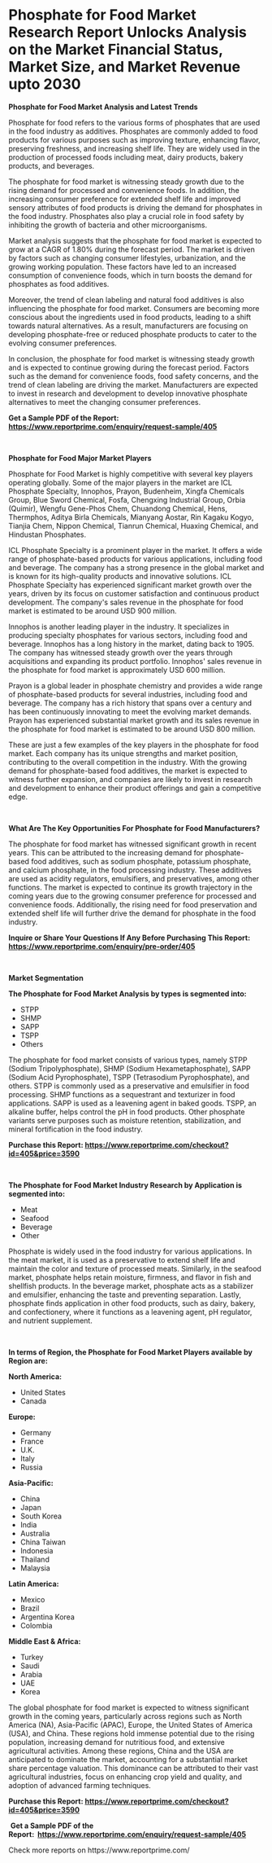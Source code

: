 <p><h1>Phosphate for Food Market Research Report Unlocks Analysis on the Market Financial Status, Market Size, and Market Revenue upto 2030</h1></p><p><strong>Phosphate for Food Market Analysis and Latest Trends</strong></p>
<p><p>Phosphate for food refers to the various forms of phosphates that are used in the food industry as additives. Phosphates are commonly added to food products for various purposes such as improving texture, enhancing flavor, preserving freshness, and increasing shelf life. They are widely used in the production of processed foods including meat, dairy products, bakery products, and beverages.</p><p>The phosphate for food market is witnessing steady growth due to the rising demand for processed and convenience foods. In addition, the increasing consumer preference for extended shelf life and improved sensory attributes of food products is driving the demand for phosphates in the food industry. Phosphates also play a crucial role in food safety by inhibiting the growth of bacteria and other microorganisms.</p><p>Market analysis suggests that the phosphate for food market is expected to grow at a CAGR of 1.80% during the forecast period. The market is driven by factors such as changing consumer lifestyles, urbanization, and the growing working population. These factors have led to an increased consumption of convenience foods, which in turn boosts the demand for phosphates as food additives.</p><p>Moreover, the trend of clean labeling and natural food additives is also influencing the phosphate for food market. Consumers are becoming more conscious about the ingredients used in food products, leading to a shift towards natural alternatives. As a result, manufacturers are focusing on developing phosphate-free or reduced phosphate products to cater to the evolving consumer preferences.</p><p>In conclusion, the phosphate for food market is witnessing steady growth and is expected to continue growing during the forecast period. Factors such as the demand for convenience foods, food safety concerns, and the trend of clean labeling are driving the market. Manufacturers are expected to invest in research and development to develop innovative phosphate alternatives to meet the changing consumer preferences.</p></p>
<p><strong>Get a Sample PDF of the Report:&nbsp; <a href="https://www.reportprime.com/enquiry/request-sample/405">https://www.reportprime.com/enquiry/request-sample/405</a></strong></p>
<p>&nbsp;</p>
<p><strong>Phosphate for Food Major Market Players</strong></p>
<p><p>Phosphate for Food Market is highly competitive with several key players operating globally. Some of the major players in the market are ICL Phosphate Specialty, Innophos, Prayon, Budenheim, Xingfa Chemicals Group, Blue Sword Chemical, Fosfa, Chengxing Industrial Group, Orbia (Quimir), Wengfu Gene-Phos Chem, Chuandong Chemical, Hens, Thermphos, Aditya Birla Chemicals, Mianyang Aostar, Rin Kagaku Kogyo, Tianjia Chem, Nippon Chemical, Tianrun Chemical, Huaxing Chemical, and Hindustan Phosphates.</p><p>ICL Phosphate Specialty is a prominent player in the market. It offers a wide range of phosphate-based products for various applications, including food and beverage. The company has a strong presence in the global market and is known for its high-quality products and innovative solutions. ICL Phosphate Specialty has experienced significant market growth over the years, driven by its focus on customer satisfaction and continuous product development. The company's sales revenue in the phosphate for food market is estimated to be around USD 900 million.</p><p>Innophos is another leading player in the industry. It specializes in producing specialty phosphates for various sectors, including food and beverage. Innophos has a long history in the market, dating back to 1905. The company has witnessed steady growth over the years through acquisitions and expanding its product portfolio. Innophos' sales revenue in the phosphate for food market is approximately USD 600 million.</p><p>Prayon is a global leader in phosphate chemistry and provides a wide range of phosphate-based products for several industries, including food and beverage. The company has a rich history that spans over a century and has been continuously innovating to meet the evolving market demands. Prayon has experienced substantial market growth and its sales revenue in the phosphate for food market is estimated to be around USD 800 million.</p><p>These are just a few examples of the key players in the phosphate for food market. Each company has its unique strengths and market position, contributing to the overall competition in the industry. With the growing demand for phosphate-based food additives, the market is expected to witness further expansion, and companies are likely to invest in research and development to enhance their product offerings and gain a competitive edge.</p></p>
<p>&nbsp;</p>
<p><strong>What Are The Key Opportunities For Phosphate for Food Manufacturers?</strong></p>
<p><p>The phosphate for food market has witnessed significant growth in recent years. This can be attributed to the increasing demand for phosphate-based food additives, such as sodium phosphate, potassium phosphate, and calcium phosphate, in the food processing industry. These additives are used as acidity regulators, emulsifiers, and preservatives, among other functions. The market is expected to continue its growth trajectory in the coming years due to the growing consumer preference for processed and convenience foods. Additionally, the rising need for food preservation and extended shelf life will further drive the demand for phosphate in the food industry.</p></p>
<p><strong>Inquire or Share Your Questions If Any Before Purchasing This Report: <a href="https://www.reportprime.com/enquiry/pre-order/405">https://www.reportprime.com/enquiry/pre-order/405</a></strong></p>
<p>&nbsp;</p>
<p><strong>Market Segmentation</strong></p>
<p><strong>The Phosphate for Food Market Analysis by types is segmented into:</strong></p>
<p><ul><li>STPP</li><li>SHMP</li><li>SAPP</li><li>TSPP</li><li>Others</li></ul></p>
<p><p>The phosphate for food market consists of various types, namely STPP (Sodium Tripolyphosphate), SHMP (Sodium Hexametaphosphate), SAPP (Sodium Acid Pyrophosphate), TSPP (Tetrasodium Pyrophosphate), and others. STPP is commonly used as a preservative and emulsifier in food processing. SHMP functions as a sequestrant and texturizer in food applications. SAPP is used as a leavening agent in baked goods. TSPP, an alkaline buffer, helps control the pH in food products. Other phosphate variants serve purposes such as moisture retention, stabilization, and mineral fortification in the food industry.</p></p>
<p><strong>Purchase this Report:&nbsp;<a href="https://www.reportprime.com/checkout?id=405&price=3590">https://www.reportprime.com/checkout?id=405&price=3590</a></strong></p>
<p>&nbsp;</p>
<p><strong>The Phosphate for Food Market Industry Research by Application is segmented into:</strong></p>
<p><ul><li>Meat</li><li>Seafood</li><li>Beverage</li><li>Other</li></ul></p>
<p><p>Phosphate is widely used in the food industry for various applications. In the meat market, it is used as a preservative to extend shelf life and maintain the color and texture of processed meats. Similarly, in the seafood market, phosphate helps retain moisture, firmness, and flavor in fish and shellfish products. In the beverage market, phosphate acts as a stabilizer and emulsifier, enhancing the taste and preventing separation. Lastly, phosphate finds application in other food products, such as dairy, bakery, and confectionery, where it functions as a leavening agent, pH regulator, and nutrient supplement.</p></p>
<p>&nbsp;</p>
<p><strong>In terms of Region, the Phosphate for Food Market Players available by Region are:</strong></p>
<p>
    <p> <strong> North America: </strong>
        <ul>
            <li>United States</li>
            <li>Canada</li>
        </ul>
        </p> 
    <p> <strong> Europe: </strong>
        <ul>
            <li>Germany</li>
            <li>France</li>
            <li>U.K.</li>
            <li>Italy</li>
            <li>Russia</li>
        </ul>
        </p> 
    <p> <strong> Asia-Pacific: </strong>
        <ul>
            <li>China</li>
            <li>Japan</li>
            <li>South Korea</li>
            <li>India</li>
            <li>Australia</li>
            <li>China Taiwan</li>
            <li>Indonesia</li>
            <li>Thailand</li>
            <li>Malaysia</li>
        </ul>
        </p> 
    <p> <strong> Latin America: </strong>
        <ul>
            <li>Mexico</li>
            <li>Brazil</li>
            <li>Argentina Korea</li>
            <li>Colombia</li>
        </ul>
        </p> 
    <p> <strong> Middle East & Africa: </strong>
        <ul>
            <li>Turkey</li>
            <li>Saudi</li>
            <li>Arabia</li>
            <li>UAE</li>
            <li>Korea</li>
        </ul>
    </p>
    </p>
<p><p>The global phosphate for food market is expected to witness significant growth in the coming years, particularly across regions such as North America (NA), Asia-Pacific (APAC), Europe, the United States of America (USA), and China. These regions hold immense potential due to the rising population, increasing demand for nutritious food, and extensive agricultural activities. Among these regions, China and the USA are anticipated to dominate the market, accounting for a substantial market share percentage valuation. This dominance can be attributed to their vast agricultural industries, focus on enhancing crop yield and quality, and adoption of advanced farming techniques.</p></p>
<p><strong>Purchase this Report: <a href="https://www.reportprime.com/checkout?id=405&price=3590">https://www.reportprime.com/checkout?id=405&price=3590</a></strong></p>
<p>&nbsp;<strong>Get a Sample PDF of the Report:&nbsp;&nbsp;<a href="https://www.reportprime.com/enquiry/request-sample/405">https://www.reportprime.com/enquiry/request-sample/405</a></strong></p>
<p><strong></strong></p>
<p>Check more reports on https://www.reportprime.com/</p>